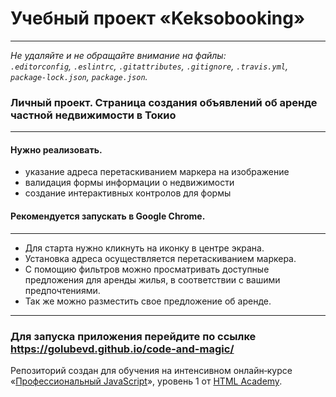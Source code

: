 # Учебный проект «Keksobooking» 

---

_Не удаляйте и не обращайте внимание на файлы:_<br>
_`.editorconfig`, `.eslintrc`, `.gitattributes`, `.gitignore`, `.travis.yml`, `package-lock.json`, `package.json`._

### Личный проект. Страница создания объявлений об аренде частной недвижимости в Токио
---
#### Нужно реализовать.
* указание адреса перетаскиванием маркера на изображение
* валидация формы информации о недвижимости
* создание интерактивных контролов для формы


#### Рекомендуется запускать в Google Chrome.
---
* Для старта нужно кликнуть на иконку в центре экрана. 
* Установка адреса осуществляется перетаскиванием маркера. 
* С помощию фильтров можно просматривать доступные предложения для аренды жилья, в соответствии с вашими предпочтениями.
* Так же можно разместить свое предложение об аренде.
---
### Для запуска приложения перейдите по ссылке https://golubevd.github.io/code-and-magic/

Репозиторий создан для обучения на интенсивном онлайн‑курсе «[Профессиональный JavaScript](https://htmlacademy.ru/intensive/javascript)», уровень 1 от [HTML Academy](https://htmlacademy.ru).


